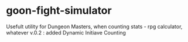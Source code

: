 # goon-fight-simulator
Usefult utility for Dungeon Masters, when counting stats - rpg calculator, whatever
v.0.2 : added Dynamic Initiave Counting
